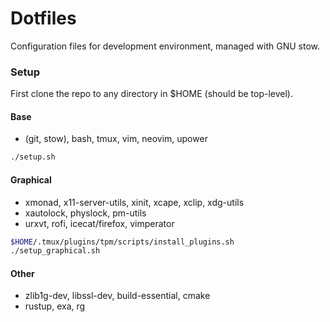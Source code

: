 # Dotfiles

Configuration files for development environment, managed with GNU stow.

### Setup
First clone the repo to any directory in $HOME (should be top-level).

#### Base
* (git, stow), bash, tmux, vim, neovim, upower

``` bash
./setup.sh
```

#### Graphical
* xmonad, x11-server-utils, xinit, xcape, xclip, xdg-utils
* xautolock, physlock, pm-utils
* urxvt, rofi, icecat/firefox, vimperator

``` bash
$HOME/.tmux/plugins/tpm/scripts/install_plugins.sh
./setup_graphical.sh
```

#### Other
* zlib1g-dev, libssl-dev, build-essential, cmake
* rustup, exa, rg
